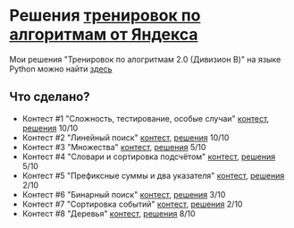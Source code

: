 # Решения [тренировок по алгоритмам от Яндекса](https://yandex.ru/yaintern/algorithm-training)

Мои решения "Тренировок по алогритмам 2.0 (Дивизион B)" на языке Python можно найти [здесь](https://github.com/artacone/yandex_algo_train2)

## Что сделано?

- Контест #1 "Сложность, тестирование, особые случаи" [контест](https://contest.yandex.ru/contest/27393/problems/), [решения](1/)
10/10
- Контест #2 "Линейный поиск" [контест](https://contest.yandex.ru/contest/27472/problems/), [решения](2/)
10/10
- Контест #3 "Множества" [контест](https://contest.yandex.ru/contest/27663/problems/), [решения](3/)
5/10
- Контест #4 "Словари и сортировка подсчётом" [контест](https://contest.yandex.ru/contest/27665/problems/), [решения](4/)
5/10
- Контест #5 "Префиксные суммы и два указателя" [контест](https://contest.yandex.ru/contest/27794/problems/), [решения](5/)
2/10
- Контест #6 "Бинарный поиск" [контест](https://contest.yandex.ru/contest/27844/problems/), [решения](6/)
3/10
- Контест #7 "Сортировка событий" [контест](https://contest.yandex.ru/contest/27883/problems/), [решения](7/)
2/10
- Контест #8 "Деревья" [контест](https://contest.yandex.ru/contest/28069/problems/), [решения](8/)
8/10